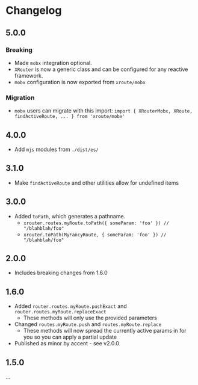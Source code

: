 # Changelog


## 5.0.0

### Breaking
- Made `mobx` integration optional.
- `XRouter` is now a generic class and can be configured for any reactive framework.
- `mobx` configuration is now exported from `xroute/mobx`

### Migration
- `mobx` users can migrate with this import: `import { XRouterMobx, XRoute, findActiveRoute, ... } from 'xroute/mobx'`

## 4.0.0

- Add `mjs` modules from `./dist/es/`
  
## 3.1.0

- Make `findActiveRoute` and other utilities allow for undefined items
  
## 3.0.0

- Added `toPath`, which generates a pathname.
  - `xrouter.routes.myRoute.toPath({ someParam: 'foo' }) // "/blahblah/foo"`
  - `xrouter.toPath(MyFancyRoute, { someParam: 'foo' }) // "/blahblah/foo"`

## 2.0.0

- Includes breaking changes from 1.6.0 

## 1.6.0

- Added `router.routes.myRoute.pushExact` and `router.routes.myRoute.replaceExact`
  - These methods will only use the provided parameters
- Changed `routes.myRoute.push` and `routes.myRoute.replace`
  - These methods will now spread the currently active params in for you so you can apply a partial update
- Published as minor by accent - see v2.0.0

## 1.5.0

...